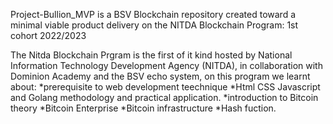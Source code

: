 
Project-Bullion_MVP is a BSV Blockchain repository created toward a minimal viable product delivery on the NITDA Blockchain Program: 1st cohort 2022/2023

The Nitda Blockchain Prgram is the first of it kind hosted by National Information Technology Development Agency (NITDA), in collaboration with Dominion Academy and the BSV echo system, on  this program we learnt about:
*prerequisite to web development teechnique
*Html CSS Javascript and Golang methodology and practical application.
*introduction to Bitcoin theory
*Bitcoin Enterprise
*Bitcoin infrastructure
*Hash fuction.


